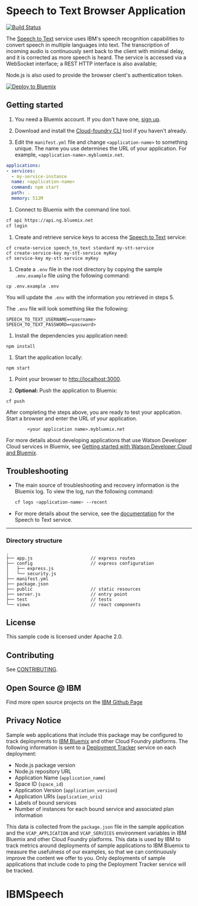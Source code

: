 # Speech to Text Browser Application

[![Build Status](https://travis-ci.org/watson-developer-cloud/speech-to-text-nodejs.svg?branch=master)](https://travis-ci.org/watson-developer-cloud/speech-to-text-nodejs)

  The [Speech to Text][service_url] service uses IBM's speech recognition capabilities to convert speech in multiple languages into text. The transcription of incoming audio is continuously sent back to the client with minimal delay, and it is corrected as more speech is heard. The service is accessed via a WebSocket interface; a REST HTTP interface is also available;

Node.js is also used to provide the browser client's authentication token.

[![Deploy to Bluemix](https://bluemix.net/deploy/button.png)](https://bluemix.net/deploy?repository=https://github.com/watson-developer-cloud/speech-to-text-nodejs)

## Getting started

1. You need a Bluemix account. If you don't have one, [sign up][sign_up].

1. Download and install the [Cloud-foundry CLI][cloud_foundry] tool if you haven't already.

1. Edit the `manifest.yml` file and change `<application-name>` to something unique. The name you use determines the URL of your application. For example, `<application-name>.mybluemix.net`.

  ```yaml
  applications:
  - services:
    - my-service-instance
    name: <application-name>
    command: npm start
    path: .
    memory: 512M
  ```

1. Connect to Bluemix with the command line tool.

  ```sh
  cf api https://api.ng.bluemix.net
  cf login
  ```

1. Create and retrieve service keys to access the [Speech to Text][service_url] service:

  ```none
  cf create-service speech_to_text standard my-stt-service
  cf create-service-key my-stt-service myKey
  cf service-key my-stt-service myKey
  ```

1. Create a `.env` file in the root directory by copying the sample `.env.example` file using the following command:

  ```none
  cp .env.example .env
  ```
  You will update the `.env` with the information you retrieved in steps 5.

  The `.env` file will look something like the following:

  ```none
  SPEECH_TO_TEXT_USERNAME=<username>
  SPEECH_TO_TEXT_PASSWORD=<password>
  ```

1. Install the dependencies you application need:

  ```none
  npm install
  ```

1. Start the application locally:

  ```none
  npm start
  ```

1. Point your browser to [http://localhost:3000](http://localhost:3000).

1. **Optional:** Push the application to Bluemix:

  ```none
  cf push
  ```

After completing the steps above, you are ready to test your application. Start a browser and enter the URL of your application.

            <your application name>.mybluemix.net


For more details about developing applications that use Watson Developer Cloud services in Bluemix, see [Getting started with Watson Developer Cloud and Bluemix][getting_started].


## Troubleshooting

* The main source of troubleshooting and recovery information is the Bluemix log. To view the log, run the following command:

  ```sh
  cf logs <application-name> --recent
  ```

* For more details about the service, see the [documentation][docs] for the Speech to Text service.


----

### Directory structure

```none
.
├── app.js                      // express routes
├── config                      // express configuration
│   ├── express.js
│   └── security.js
├── manifest.yml
├── package.json
├── public                      // static resources
├── server.js                   // entry point
├── test                        // tests
└── views                       // react components
```

## License

  This sample code is licensed under Apache 2.0.

## Contributing

  See [CONTRIBUTING](CONTRIBUTING.md).

## Open Source @ IBM
  Find more open source projects on the [IBM Github Page](http://ibm.github.io/)

## Privacy Notice

Sample web applications that include this package may be configured to track deployments to [IBM Bluemix](https://www.bluemix.net/) and other Cloud Foundry platforms. The following information is sent to a [Deployment Tracker](https://github.com/IBM-Bluemix/cf-deployment-tracker-service) service on each deployment:

* Node.js package version
* Node.js repository URL
* Application Name (`application_name`)
* Space ID (`space_id`)
* Application Version (`application_version`)
* Application URIs (`application_uris`)
* Labels of bound services
* Number of instances for each bound service and associated plan information

This data is collected from the `package.json` file in the sample application and the `VCAP_APPLICATION` and `VCAP_SERVICES` environment variables in IBM Bluemix and other Cloud Foundry platforms. This data is used by IBM to track metrics around deployments of sample applications to IBM Bluemix to measure the usefulness of our examples, so that we can continuously improve the content we offer to you. Only deployments of sample applications that include code to ping the Deployment Tracker service will be tracked.

[deploy_track_url]: https://github.com/cloudant-labs/deployment-tracker
[cloud_foundry]: https://github.com/cloudfoundry/cli
[getting_started]: https://www.ibm.com/watson/developercloud/doc/getting_started/
[service_url]: http://www.ibm.com/watson/developercloud/speech-to-text.html
[docs]: http://www.ibm.com/watson/developercloud/speech-to-text/
[sign_up]: https://console.ng.bluemix.net/registration/
# IBMSpeech
